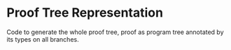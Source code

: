 # Proof Tree Representation

Code to generate the whole proof tree, proof as program tree annotated
by its types on all branches.
